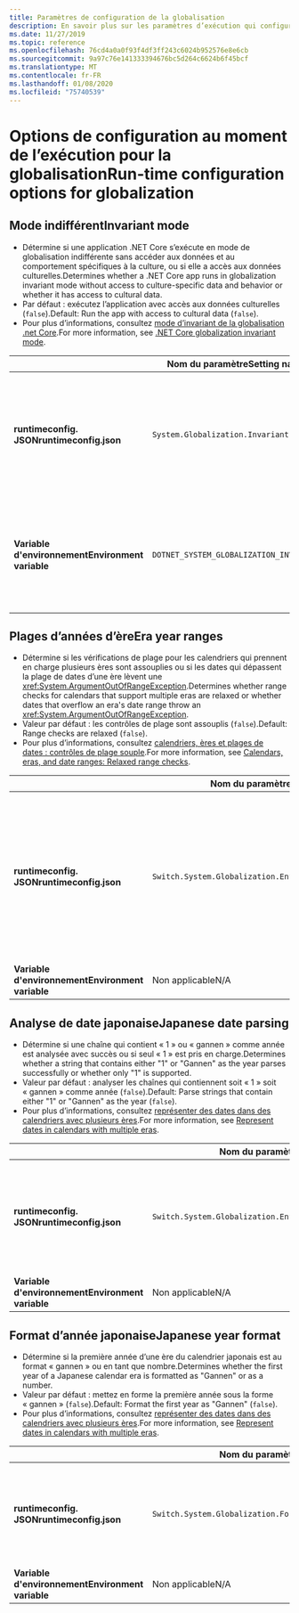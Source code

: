 ```yaml
---
title: Paramètres de configuration de la globalisation
description: En savoir plus sur les paramètres d’exécution qui configurent les aspects de la globalisation d’une application .NET Core, par exemple la façon dont elle analyse les dates japonaises.
ms.date: 11/27/2019
ms.topic: reference
ms.openlocfilehash: 76cd4a0a0f93f4df3ff243c6024b952576e8e6cb
ms.sourcegitcommit: 9a97c76e141333394676bc5d264c6624b6f45bcf
ms.translationtype: MT
ms.contentlocale: fr-FR
ms.lasthandoff: 01/08/2020
ms.locfileid: "75740539"
---
```

# <a name="run-time-configuration-options-for-globalization"></a><span data-ttu-id="21a82-103">Options de configuration au moment de l’exécution pour la globalisation</span><span class="sxs-lookup"><span data-stu-id="21a82-103">Run-time configuration options for globalization</span></span>

## <a name="invariant-mode"></a><span data-ttu-id="21a82-104">Mode indifférent</span><span class="sxs-lookup"><span data-stu-id="21a82-104">Invariant mode</span></span>

- <span data-ttu-id="21a82-105">Détermine si une application .NET Core s’exécute en mode de globalisation indifférente sans accéder aux données et au comportement spécifiques à la culture, ou si elle a accès aux données culturelles.</span><span class="sxs-lookup"><span data-stu-id="21a82-105">Determines whether a .NET Core app runs in globalization invariant mode without access to culture-specific data and behavior or whether it has access to cultural data.</span></span>
- <span data-ttu-id="21a82-106">Par défaut : exécutez l’application avec accès aux données culturelles (`false`).</span><span class="sxs-lookup"><span data-stu-id="21a82-106">Default: Run the app with access to cultural data (`false`).</span></span>
- <span data-ttu-id="21a82-107">Pour plus d’informations, consultez [mode d’invariant de la globalisation .net Core](https://github.com/dotnet/runtime/blob/master/docs/design/features/globalization-invariant-mode.md).</span><span class="sxs-lookup"><span data-stu-id="21a82-107">For more information, see [.NET Core globalization invariant mode](https://github.com/dotnet/runtime/blob/master/docs/design/features/globalization-invariant-mode.md).</span></span>

| | <span data-ttu-id="21a82-108">Nom du paramètre</span><span class="sxs-lookup"><span data-stu-id="21a82-108">Setting name</span></span> | <span data-ttu-id="21a82-109">Valeurs</span><span class="sxs-lookup"><span data-stu-id="21a82-109">Values</span></span> |
| - | - | - |
| <span data-ttu-id="21a82-110">**runtimeconfig. JSON**</span><span class="sxs-lookup"><span data-stu-id="21a82-110">**runtimeconfig.json**</span></span> | `System.Globalization.Invariant` | <span data-ttu-id="21a82-111">`false`-accès aux données culturelles</span><span class="sxs-lookup"><span data-stu-id="21a82-111">`false` - access to cultural data</span></span><br/><span data-ttu-id="21a82-112">`true`-s’exécuter en mode invariant</span><span class="sxs-lookup"><span data-stu-id="21a82-112">`true` - run in invariant mode</span></span> |
| <span data-ttu-id="21a82-113">**Variable d'environnement**</span><span class="sxs-lookup"><span data-stu-id="21a82-113">**Environment variable**</span></span> | `DOTNET_SYSTEM_GLOBALIZATION_INVARIANT` | <span data-ttu-id="21a82-114">`0`-accès aux données culturelles</span><span class="sxs-lookup"><span data-stu-id="21a82-114">`0` - access to cultural data</span></span><br/><span data-ttu-id="21a82-115">`1`-s’exécuter en mode invariant</span><span class="sxs-lookup"><span data-stu-id="21a82-115">`1` - run in invariant mode</span></span> |

## <a name="era-year-ranges"></a><span data-ttu-id="21a82-116">Plages d’années d’ère</span><span class="sxs-lookup"><span data-stu-id="21a82-116">Era year ranges</span></span>

- <span data-ttu-id="21a82-117">Détermine si les vérifications de plage pour les calendriers qui prennent en charge plusieurs ères sont assouplies ou si les dates qui dépassent la plage de dates d’une ère lèvent une <xref:System.ArgumentOutOfRangeException>.</span><span class="sxs-lookup"><span data-stu-id="21a82-117">Determines whether range checks for calendars that support multiple eras are relaxed or whether dates that overflow an era's date range throw an <xref:System.ArgumentOutOfRangeException>.</span></span>
- <span data-ttu-id="21a82-118">Valeur par défaut : les contrôles de plage sont assouplis (`false`).</span><span class="sxs-lookup"><span data-stu-id="21a82-118">Default: Range checks are relaxed (`false`).</span></span>
- <span data-ttu-id="21a82-119">Pour plus d’informations, consultez [calendriers, ères et plages de dates : contrôles de plage souple](../../standard/datetime/working-with-calendars.md#calendars-eras-and-date-ranges-relaxed-range-checks).</span><span class="sxs-lookup"><span data-stu-id="21a82-119">For more information, see [Calendars, eras, and date ranges: Relaxed range checks](../../standard/datetime/working-with-calendars.md#calendars-eras-and-date-ranges-relaxed-range-checks).</span></span>

| | <span data-ttu-id="21a82-120">Nom du paramètre</span><span class="sxs-lookup"><span data-stu-id="21a82-120">Setting name</span></span> | <span data-ttu-id="21a82-121">Valeurs</span><span class="sxs-lookup"><span data-stu-id="21a82-121">Values</span></span> |
| - | - | - |
| <span data-ttu-id="21a82-122">**runtimeconfig. JSON**</span><span class="sxs-lookup"><span data-stu-id="21a82-122">**runtimeconfig.json**</span></span> | `Switch.System.Globalization.EnforceJapaneseEraYearRanges` | <span data-ttu-id="21a82-123">`false`-contrôles de plage souples</span><span class="sxs-lookup"><span data-stu-id="21a82-123">`false` - relaxed range checks</span></span><br/><span data-ttu-id="21a82-124">les dépassements de `true` provoquent une exception</span><span class="sxs-lookup"><span data-stu-id="21a82-124">`true` - overflows cause an exception</span></span> |
| <span data-ttu-id="21a82-125">**Variable d'environnement**</span><span class="sxs-lookup"><span data-stu-id="21a82-125">**Environment variable**</span></span> | <span data-ttu-id="21a82-126">Non applicable</span><span class="sxs-lookup"><span data-stu-id="21a82-126">N/A</span></span> | <span data-ttu-id="21a82-127">Non applicable</span><span class="sxs-lookup"><span data-stu-id="21a82-127">N/A</span></span> |

## <a name="japanese-date-parsing"></a><span data-ttu-id="21a82-128">Analyse de date japonaise</span><span class="sxs-lookup"><span data-stu-id="21a82-128">Japanese date parsing</span></span>

- <span data-ttu-id="21a82-129">Détermine si une chaîne qui contient « 1 » ou « gannen » comme année est analysée avec succès ou si seul « 1 » est pris en charge.</span><span class="sxs-lookup"><span data-stu-id="21a82-129">Determines whether a string that contains either "1" or "Gannen" as the year parses successfully or whether only "1" is supported.</span></span>
- <span data-ttu-id="21a82-130">Valeur par défaut : analyser les chaînes qui contiennent soit « 1 » soit « gannen » comme année (`false`).</span><span class="sxs-lookup"><span data-stu-id="21a82-130">Default: Parse strings that contain either "1" or "Gannen" as the year (`false`).</span></span>
- <span data-ttu-id="21a82-131">Pour plus d’informations, consultez [représenter des dates dans des calendriers avec plusieurs ères](../../standard/datetime/working-with-calendars.md#represent-dates-in-calendars-with-multiple-eras).</span><span class="sxs-lookup"><span data-stu-id="21a82-131">For more information, see [Represent dates in calendars with multiple eras](../../standard/datetime/working-with-calendars.md#represent-dates-in-calendars-with-multiple-eras).</span></span>

| | <span data-ttu-id="21a82-132">Nom du paramètre</span><span class="sxs-lookup"><span data-stu-id="21a82-132">Setting name</span></span> | <span data-ttu-id="21a82-133">Valeurs</span><span class="sxs-lookup"><span data-stu-id="21a82-133">Values</span></span> |
| - | - | - |
| <span data-ttu-id="21a82-134">**runtimeconfig. JSON**</span><span class="sxs-lookup"><span data-stu-id="21a82-134">**runtimeconfig.json**</span></span> | `Switch.System.Globalization.EnforceLegacyJapaneseDateParsing` | <span data-ttu-id="21a82-135">`false`-« gannen » ou « 1 » est pris en charge</span><span class="sxs-lookup"><span data-stu-id="21a82-135">`false` - "Gannen" or "1" is supported</span></span><br/><span data-ttu-id="21a82-136">`true` seule « 1 » est pris en charge</span><span class="sxs-lookup"><span data-stu-id="21a82-136">`true` - only "1" is supported</span></span> |
| <span data-ttu-id="21a82-137">**Variable d'environnement**</span><span class="sxs-lookup"><span data-stu-id="21a82-137">**Environment variable**</span></span> | <span data-ttu-id="21a82-138">Non applicable</span><span class="sxs-lookup"><span data-stu-id="21a82-138">N/A</span></span> | <span data-ttu-id="21a82-139">Non applicable</span><span class="sxs-lookup"><span data-stu-id="21a82-139">N/A</span></span> |

## <a name="japanese-year-format"></a><span data-ttu-id="21a82-140">Format d’année japonaise</span><span class="sxs-lookup"><span data-stu-id="21a82-140">Japanese year format</span></span>

- <span data-ttu-id="21a82-141">Détermine si la première année d’une ère du calendrier japonais est au format « gannen » ou en tant que nombre.</span><span class="sxs-lookup"><span data-stu-id="21a82-141">Determines whether the first year of a Japanese calendar era is formatted as "Gannen" or as a number.</span></span>
- <span data-ttu-id="21a82-142">Valeur par défaut : mettez en forme la première année sous la forme « gannen » (`false`).</span><span class="sxs-lookup"><span data-stu-id="21a82-142">Default: Format the first year as "Gannen" (`false`).</span></span>
- <span data-ttu-id="21a82-143">Pour plus d’informations, consultez [représenter des dates dans des calendriers avec plusieurs ères](../../standard/datetime/working-with-calendars.md#represent-dates-in-calendars-with-multiple-eras).</span><span class="sxs-lookup"><span data-stu-id="21a82-143">For more information, see [Represent dates in calendars with multiple eras](../../standard/datetime/working-with-calendars.md#represent-dates-in-calendars-with-multiple-eras).</span></span>

| | <span data-ttu-id="21a82-144">Nom du paramètre</span><span class="sxs-lookup"><span data-stu-id="21a82-144">Setting name</span></span> | <span data-ttu-id="21a82-145">Valeurs</span><span class="sxs-lookup"><span data-stu-id="21a82-145">Values</span></span> |
| - | - | - |
| <span data-ttu-id="21a82-146">**runtimeconfig. JSON**</span><span class="sxs-lookup"><span data-stu-id="21a82-146">**runtimeconfig.json**</span></span> | `Switch.System.Globalization.FormatJapaneseFirstYearAsANumber` | <span data-ttu-id="21a82-147">format d' `false` en tant que « gannen »</span><span class="sxs-lookup"><span data-stu-id="21a82-147">`false` - format as "Gannen"</span></span><br/><span data-ttu-id="21a82-148">`true` sous forme de nombre</span><span class="sxs-lookup"><span data-stu-id="21a82-148">`true` - format as number</span></span> |
| <span data-ttu-id="21a82-149">**Variable d'environnement**</span><span class="sxs-lookup"><span data-stu-id="21a82-149">**Environment variable**</span></span> | <span data-ttu-id="21a82-150">Non applicable</span><span class="sxs-lookup"><span data-stu-id="21a82-150">N/A</span></span> | <span data-ttu-id="21a82-151">Non applicable</span><span class="sxs-lookup"><span data-stu-id="21a82-151">N/A</span></span> |

